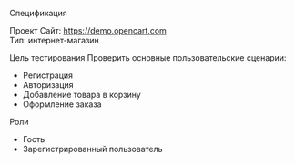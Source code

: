 Спецификация

Проект
Сайт: https://demo.opencart.com  
Тип: интернет-магазин

Цель тестирования
Проверить основные пользовательские сценарии:
- Регистрация
- Авторизация
- Добавление товара в корзину
- Оформление заказа

Роли
- Гость
- Зарегистрированный пользователь

